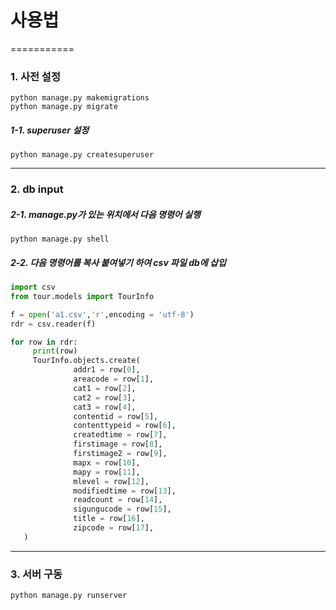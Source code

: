 # 사용법
===========
### 1. 사전 설정
```console
python manage.py makemigrations
python manage.py migrate
```  
##### 1-1. superuser 설정  
```console
python manage.py createsuperuser
```  
-----------
### 2. db input

##### 2-1. manage.py가 있는 위치에서 다음 명령어 실행  
```console
python manage.py shell
```

##### 2-2. 다음 명령어를 복사 붙여넣기 하여 csv 파일 db에 삽입  
```python
import csv
from tour.models import TourInfo

f = open('a1.csv','r',encoding = 'utf-8')
rdr = csv.reader(f)

for row in rdr:
     print(row)
     TourInfo.objects.create(
              addr1 = row[0],
              areacode = row[1],
              cat1 = row[2],
              cat2 = row[3],
              cat3 = row[4],
              contentid = row[5],
              contenttypeid = row[6],
              createdtime = row[7],
              firstimage = row[8],
              firstimage2 = row[9],
              mapx = row[10],
              mapy = row[11],
              mlevel = row[12],
              modifiedtime = row[13],
              readcount = row[14],
              sigungucode = row[15],
              title = row[16],
              zipcode = row[17],
   )
```
-----------
### 3. 서버 구동  
```console
python manage.py runserver
```
